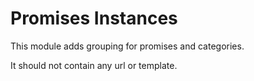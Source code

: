 Promises Instances
==================
This module adds grouping for promises and categories.

It should not contain any url or template.